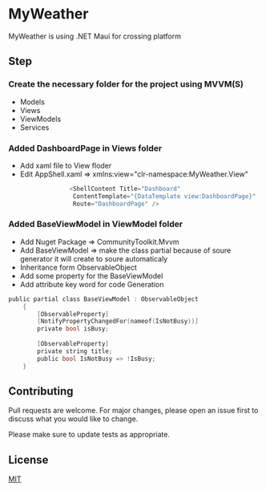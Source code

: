 ﻿# MyWeather

MyWeather is using .NET Maui for crossing platform

## Step 
### Create the necessary folder for the project using MVVM(S)
- Models
- Views
- ViewModels
- Services 

### Added DashboardPage in Views folder 
- Add xaml file to View floder
- Edit AppShell.xaml => xmlns:view="clr-namespace:MyWeather.View"

```c
                 <ShellContent Title="Dashboard"
                  ContentTemplate="{DataTemplate view:DashboardPage}"
                  Route="DashboardPage" />
```

### Added BaseViewModel in ViewModel folder 
- Add Nuget Package => CommunityToolkit.Mvvm
- Add BaseViewModel => make the class partial because of soure generator it will create to soure automaticaly 
- Inheritance form ObservableObject
- Add some property for the BaseViewModel
- Add attribute key word for code Generation

```c
public partial class BaseViewModel : ObservableObject
    {
        [ObservableProperty]
        [NotifyPropertyChangedFor(nameof(IsNotBusy))]
        private bool isBusy;
        
        [ObservableProperty]
        private string title;
        public bool IsNotBusy => !IsBusy;
    }
```

## Contributing

Pull requests are welcome. For major changes, please open an issue first
to discuss what you would like to change.

Please make sure to update tests as appropriate.

## License

[MIT](https://choosealicense.com/licenses/mit/)